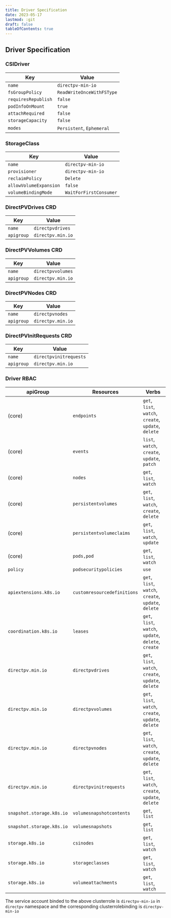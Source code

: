```yaml
---
title: Driver Specification
date: 2023-05-17
lastmod: :git
draft: false
tableOfContents: true
---
```


## Driver Specification

### CSIDriver

| Key                 | Value                     |
|---------------------|---------------------------|
| `name`              | `directpv-min-io`         |
| `fsGroupPolicy`     | `ReadWriteOnceWithFSType` |
| `requiresRepublish` | `false`                   |
| `podInfoOnMount`    | `true`                    |
| `attachRequired`    | `false`                   |
| `storageCapacity`   | `false`                   |
| `modes`             | `Persistent`, `Ephemeral` |

### StorageClass

| Key                    | Value                    |
|------------------------|--------------------------|
| `name`                 | `directpv-min-io`        |
| `provisioner`          | `directpv-min-io`        |
| `reclaimPolicy`        | `Delete`                 |
| `allowVolumeExpansion` | `false`                  |
| `volumeBindingMode`    | `WaitForFirstConsumer`   |

### DirectPVDrives CRD

| Key          | Value                 |
| -------------|-----------------------|
| `name`       | `directpvdrives`      |
| `apigroup`   | `directpv.min.io`     |

### DirectPVVolumes CRD

| Key          | Value                 |
| -------------|-----------------------|
| `name`       | `directpvvolumes`     |
| `apigroup`   | `directpv.min.io`     |

### DirectPVNodes CRD

| Key          | Value                 |
| -------------|-----------------------|
| `name`       | `directpvnodes`       |
| `apigroup`   | `directpv.min.io`     |

### DirectPVInitRequests CRD

| Key          | Value                  |
| -------------|------------------------|
| `name`       | `directpvinitrequests` |
| `apigroup`   | `directpv.min.io`      |

### Driver RBAC 

| apiGroup                  | Resources                   | Verbs                                                | 
| --------------------------|-----------------------------|------------------------------------------------------|
|  (core)                   | `endpoints`                 | `get`, `list`, `watch`, `create`, `update`, `delete` |
|  (core)                   | `events`                    | `list`, `watch`, `create`, `update`, `patch`         |
|  (core)                   | `nodes`                     | `get`, `list`, `watch`                               |
|  (core)                   | `persistentvolumes`         | `get`, `list`, `watch`, `create`, `delete`           |
|  (core)                   | `persistentvolumeclaims`    | `get`, `list`, `watch`, `update`                     |
|  (core)                   | `pods,pod`                  | `get`, `list`, `watch`                               |
|  `policy`                 | `podsecuritypolicies`       | `use`                                                |
| `apiextensions.k8s.io`    | `customresourcedefinitions` | `get`, `list`, `watch`, `create`, `update`, `delete` |
| `coordination.k8s.io`     | `leases`                    | `get`, `list`, `watch`, `update`, `delete`, `create` |
| `directpv.min.io`         | `directpvdrives`            | `get`, `list`, `watch`, `create`, `update`, `delete` |
| `directpv.min.io`         | `directpvvolumes`           | `get`, `list`, `watch`, `create`, `update`, `delete` |
| `directpv.min.io`         | `directpvnodes`             | `get`, `list`, `watch`, `create`, `update`, `delete` |
| `directpv.min.io`         | `directpvinitrequests`      | `get`, `list`, `watch`, `create`, `update`, `delete` |
| `snapshot.storage.k8s.io` | `volumesnapshotcontents`    | `get`, `list`                                        |
| `snapshot.storage.k8s.io` | `volumesnapshots`           | `get`, `list`                                        |
| `storage.k8s.io`          | `csinodes`                  | `get`, `list`, `watch`                               |
| `storage.k8s.io`          | `storageclasses`            | `get`, `list`, `watch`                               |
| `storage.k8s.io`          | `volumeattachments`         | `get`, `list`, `watch`                               |


The service account binded to the above clusterrole is `directpv-min-io` in `directpv` namespace and the corresponding clusterrolebinding is `directpv-min-io`

